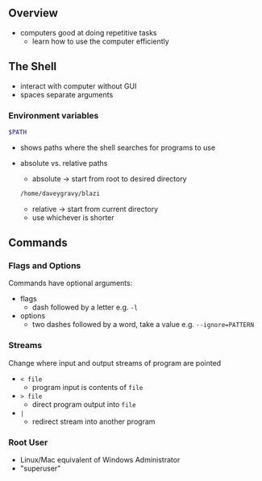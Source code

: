 ## Overview

* computers good at doing repetitive tasks
	* learn how to use the computer efficiently

## The Shell

* interact with computer without GUI
* spaces separate arguments

###  Environment variables

``` bash
$PATH
```

* shows paths where the shell searches for programs to use
* absolute vs. relative paths
	* absolute -> start from root to desired directory

	```bash
	/home/daveygravy/blazi
	```
	
	* relative  -> start from current directory
	* use whichever is shorter

## Commands

### Flags and Options

Commands have optional arguments:
* flags
	*	dash followed by a letter e.g. `-l`
*	options
	*	two dashes followed by a word, take a value e.g. `--ignore=PATTERN`

### Streams

Change where input and output streams of program are pointed
* `< file`
	* program input is contents of `file`
* `> file` 
	* direct program output into `file`
* `|` 
	* redirect stream into another program

### Root User

* Linux/Mac equivalent of Windows Administrator
* "superuser"
